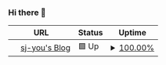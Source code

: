 ### Hi there 👋

| URL | Status | Uptime |
| --- | ------ | ------ |
| <img alt="" src="https://favicons.githubusercontent.com/sangjunyou.github.io" height="13"> [sj-you's Blog](https://sangjunyou.github.io) | 🟩 Up | <details><summary><a href="https://SangjunYou.github.io/upptime/history/sangjun-you-s-blog">100.00%</a></summary><a href="https://SangjunYou.github.io/upptime/history/sangjun-you-s-blog"><img alt="All-time uptime 100.00%" src="https://img.shields.io/endpoint?url=https%3A%2F%2Fraw.githubusercontent.com%2FSangjunYou%2Fupptime%2FHEAD%2Fapi%2Fsangjun-you-s-blog%2Fuptime.json"></a><br><a href="https://SangjunYou.github.io/upptime/history/sangjun-you-s-blog"><img alt="24-hour uptime 100.00%" src="https://img.shields.io/endpoint?url=https%3A%2F%2Fraw.githubusercontent.com%2FSangjunYou%2Fupptime%2FHEAD%2Fapi%2Fsangjun-you-s-blog%2Fuptime-day.json"></a><br><a href="https://SangjunYou.github.io/upptime/history/sangjun-you-s-blog"><img alt="7-day uptime 100.00%" src="https://img.shields.io/endpoint?url=https%3A%2F%2Fraw.githubusercontent.com%2FSangjunYou%2Fupptime%2FHEAD%2Fapi%2Fsangjun-you-s-blog%2Fuptime-week.json"></a><br><a href="https://SangjunYou.github.io/upptime/history/sangjun-you-s-blog"><img alt="30-day uptime 100.00%" src="https://img.shields.io/endpoint?url=https%3A%2F%2Fraw.githubusercontent.com%2FSangjunYou%2Fupptime%2FHEAD%2Fapi%2Fsangjun-you-s-blog%2Fuptime-month.json"></a><br><a href="https://SangjunYou.github.io/upptime/history/sangjun-you-s-blog"><img alt="1-year uptime 100.00%" src="https://img.shields.io/endpoint?url=https%3A%2F%2Fraw.githubusercontent.com%2FSangjunYou%2Fupptime%2FHEAD%2Fapi%2Fsangjun-you-s-blog%2Fuptime-year.json"></a></details>

<!--
**SangjunYou/SangjunYou** is a ✨ _special_ ✨ repository because its `README.md` (this file) appears on your GitHub profile.

Here are some ideas to get you started:

- 🔭 I’m currently working on ...
- 🌱 I’m currently learning ...
- 👯 I’m looking to collaborate on ...
- 🤔 I’m looking for help with ...
- 💬 Ask me about ...
- 📫 How to reach me: ...
- 😄 Pronouns: ...
- ⚡ Fun fact: ...
-->
